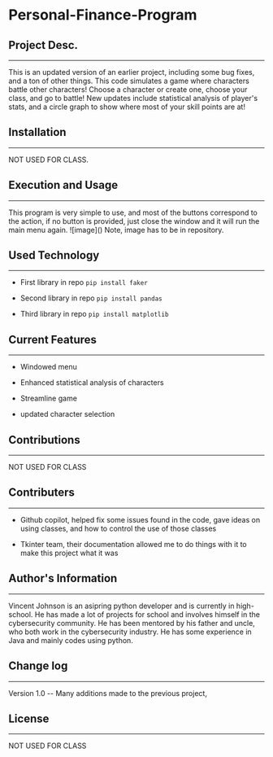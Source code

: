 # Personal-Finance-Program

## Project Desc.
---

This is an updated version of an earlier project, including some bug fixes, and a ton of other things. This code simulates a game where characters battle other characters! Choose a character or create one, choose your class, and go to battle! New updates include statistical analysis of player's stats, and a circle graph to show where most of your skill points are at!


## Installation
---

NOT USED FOR CLASS.  


## Execution and Usage
---

This program is very simple to use, and most of the buttons correspond to the action, if no button is provided, just close the window and it will run the main menu again. 
![image](**<relative path here>**) Note, image has to be in repository.  


## Used Technology
---

+ First library in repo
`pip install faker`  

+ Second library in repo
`pip install pandas`  

+ Third library in repo
`pip install matplotlib`  


## Current Features
---

+ Windowed menu

+ Enhanced statistical analysis of characters

+ Streamline game

+ updated character selection  


## Contributions
---
NOT USED FOR CLASS


## Contributers
---

+ Github copilot, helped fix some issues found in the code, gave ideas on using classes, and how to control the use of those classes

+ Tkinter team, their documentation allowed me to do things with it to make this project what it was


## Author's Information
---
Vincent Johnson is an asipring python developer and is currently in high-school. He has made a lot of projects for school and involves himself in the cybersecurity community. He has been mentored by his father and uncle, who both work in the cybersecurity industry. He has some experience in Java and mainly codes using python.


## Change log
---
Version 1.0 -- Many additions made to the previous project, 


## License
---
NOT USED FOR CLASS
